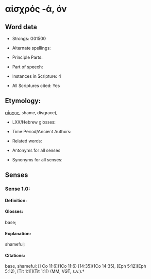# αἰσχρός -ά, όν

<!-- Status: S2=NeedsEdits -->
<!-- Lexica used for edits:   -->

## Word data

* Strongs: G01500

* Alternate spellings:



* Principle Parts: 


* Part of speech: 


* Instances in Scripture: 4

* All Scriptures cited: Yes

## Etymology: 

[αἶσχος](), shame, disgrace),

* LXX/Hebrew glosses: 


* Time Period/Ancient Authors: 


* Related words: 

* Antonyms for all senses

* Synonyms for all senses: 


## Senses 


### Sense  1.0: 

#### Definition: 

#### Glosses: 

base; 

#### Explanation: 

shameful; 

#### Citations: 

base, shameful: [I Co 11:6](1Co 11:6) [14:35](1Co 14:35), [Eph 5:12](Eph 5:12), [Tit 1:11](Tit 1:11) (MM, VGT, s.v.).†
